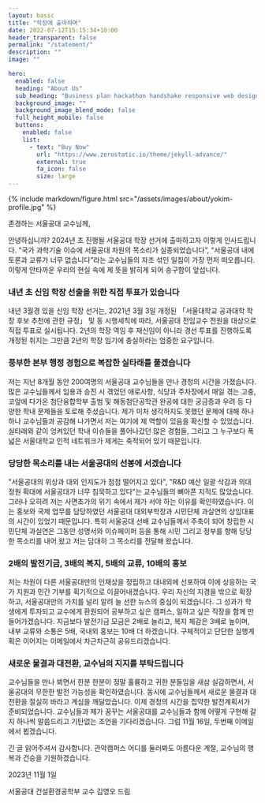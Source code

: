 ```yaml
---
layout: basic
title: "학장에 출마하며"
date: 2022-07-12T15:15:34+10:00
header_transparent: false
permalink: "/statement/"
description: ""
image: ""

hero:
  enabled: false
  heading: "About Us"
  sub_heading: "Business plan hackathon handshake responsive web design."
  background_image: ""
  background_image_blend_mode: false
  full_height_mobile: false
  buttons:
    enabled: false
    list:
      - text: "Buy Now"
        url: "https://www.zerostatic.io/theme/jekyll-advance/"
        external: true
        fa_icon: false
        size: large
---
```


{% include markdown/figure.html src="/assets/images/about/yokim-profile.jpg" %}

존경하는 서울공대 교수님께,

안녕하십니까? 2024년 초 진행될 서울공대 학장 선거에 출마하고자 이렇게 인사드립니다. “국가 과학기술 이슈에 서울공대 차원의 목소리가 실종되었습니다”, “서울공대 내에 토론과 교류가 너무 없습니다”라는 교수님들의 자조 섞인 일침이 가장 먼저 떠오릅니다. 이렇게 안타까운 우리의 현실 속에 제 뜻을 밝히게 되어 송구함이 앞섭니다.

### 내년 초 신임 학장 선출을 위한 직접 투표가 있습니다

내년 3월경 있을 신임 학장 선거는, 2021년 3월 3일 개정된 「서울대학교 공과대학 학장 후보 추천에 관한 규정」 및 동 시행세칙에 따라, 서울공대 전임교수 전원을 대상으로 직접 투표로 실시됩니다. 2년의 학장 역임 후 재신임이 아니라 경선 투표를 진행하도록 개정된 취지는 그만큼 2년의 학장 임기에 충실하라는 엄중한 요구입니다.

### 풍부한 본부 행정 경험으로 복잡한 실타래를 풀겠습니다

저는 지난 8개월 동안 200여명의 서울공대 교수님들을 만나 경청의 시간을 가졌습니다. 많은 교수님들께서 임용과 승진 시 겪었던 애로사항, 식당과 주차장에서 매일 겪는 고충, 코앞에 다가온 첨단융합학부 출범 및 해동첨단공학관 완공에 대한 궁금증과 우려 등 다양한 학내 문제들을 토로해 주셨습니다. 제가 미처 생각하지도 못했던 문제에 대해 하나 하나 교수님들과 공감해 나가면서 저는 여기에 제 역할이 있음을 확신할 수 있었습니다. 실타래와 같이 엉켜있던 학내 이슈들을 풀어나갔던 많은 경험들, 그리고 그 누구보다 폭 넓은 서울대학교 인적 네트워크가 제게는 축적되어 있기 때문입니다.

### 당당한 목소리를 내는 서울공대의 선봉에 서겠습니다

"서울공대의 위상과 대외 인지도가 점점 떨어지고 있다", "R&D 예산 일괄 삭감과 의대 정원 확대에 서울공대가 너무 침묵하고 있다"는 교수님들의 뼈아픈 지적도 많았습니다. 그러나 오히려 저는 사면초가의 위기 속에서 제가 서야 하는 이유를 확인하였습니다. 이는 홍보와 국제 업무를 담당하였던 서울공대 대외부학장과 시민단체 과실연의 상임대표의 시간이 있었기 때문입니다. 특히 서울공대 선배 교수님들께서 주축이 되어 창립한 시민단체 과실연은 그동안 성명서와 이슈페이퍼 등을 통해 시민 그리고 정부를 향해 당당한 목소리를 내어 왔고 저는 담대히 그 목소리를 전달해 왔습니다.

### 2배의 발전기금, 3배의 복지, 5배의 교류, 10배의 홍보

저는 차원이 다른 서울공대만의 인재상을 정립하고 대내외에 선포하여 이에 상응하는 국가 지원과 민간 기부를 획기적으로 이끌어내겠습니다. 우리 자신의 지경을 밖으로 확장하고, 서울공대만의 가치를 널리 알려 늘 선한 뉴스의 중심이 되겠습니다. 그 성과가 학생에게 투자되고 교수에게 환원되어 공부하고 싶은 캠퍼스, 일하고 싶은 직장을 함께 만들어가겠습니다. 지금보다 발전기금 모금은 2배로 늘리고, 복지 체감은 3배로 높이며, 내부 교류와 소통은 5배, 국내외 홍보는 10배 더 하겠습니다. 구체적이고 단단한 실행계획은 이어지는 이메일에서 차근차근히 공유드리겠습니다.

### 새로운 물결과 대전환, 교수님의 지지를 부탁드립니다

교수님들을 만나 뵈면서 한분 한분이 정말 훌륭하고 귀한 분들임을 새삼 실감하면서, 서울공대의 무한한 발전 가능성을 확인하였습니다. 동시에 교수님들께서 새로운 물결과 대전환을 절실히 바라고 계심을 깨달았습니다. 이제 경청의 시간을 집약한 발전계획서가 준비되었습니다. 교수님들과 제가 꿈꾸는 서울공대를 교수님들과 함께 어떻게 구현해 갈지 하나씩 말씀드리고 기탄없는 조언을 기다리겠습니다. 그럼 11월 16일, 두번째 이메일에서 뵙겠습니다. 

긴 글 읽어주셔서 감사합니다. 관악캠퍼스 어디를 둘러봐도 아름다운 계절, 교수님의 행복과 건승을 기원하겠습니다.

2023년 11월 1일

서울공대 건설환경공학부 교수 김영오 드림
